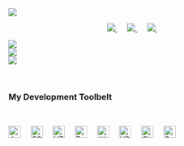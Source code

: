 ![](https://komarev.com/ghpvc/?username=JuanSaldana1&color=green&style=flat-square)
<br>
<p align='center'>
  <a href="https://twitter.com/juanSaldana2002">
    <img src="https://img.shields.io/badge/twitter-%231DA1F2.svg?&style=for-the-badge&logo=twitter&logoColor=white" />
  </a>&nbsp;&nbsp;&nbsp;&nbsp;
  <a href="https://www.linkedin.com/in/juan-saldaña-rived-62a31a1b9/">
    <img src="https://img.shields.io/badge/linkedin-%230077B5.svg?&style=for-the-badge&logo=linkedin&logoColor=white" />
  </a>&nbsp;&nbsp;&nbsp;&nbsp;
  <a href="mailto:saldana.juan.2002@gmail.com?subject=Hello%20Juan">
    <img src="https://img.shields.io/badge/gmail-%23D14836.svg?&style=for-the-badge&logo=gmail&logoColor=white" />
  </a>&nbsp;&nbsp;&nbsp;&nbsp;
</p>
<p align='start'>
  <a href="https://github.com/JuanSaldana1/github-readme-stats">
    <img align="center" src="https://github-readme-stats.vercel.app/api?username=JuanSaldana1&theme=onedark&show_icons=true&include_all_commits=true">
  </a>
  <br>
  <a href="https://github.com/JuanSaldana1/github-readme-stats">
    <img align="center" src="https://github-readme-stats.vercel.app/api/top-langs/?username=JuanSaldana1&layout=compact&theme=onedark&show_icons=true">
  </a>
  <br>
  <a href="https://github.com/JuanSaldana1/github-readme-stats">
    <img align="center" src="https://github-readme-stats.vercel.app/api/pin/?username=JuanSaldana1&repo=TFGWPF&theme=onedark&show_icons=true" />
  </a>
</p>
<br>
<h3 align='start'>My Development Toolbelt</h3>
<br>
<p align='start'>
<img alt="JavaScript" title="JavaScript" src="https://user-images.githubusercontent.com/1680157/87443764-4af82c80-c5cc-11ea-82c2-c368ee12cf6d.png" height="24">&nbsp;&nbsp;&nbsp;&nbsp;
<img alt="CSS" title="CSS" src="https://user-images.githubusercontent.com/1680157/87443759-4a5f9600-c5cc-11ea-8ae0-715433c1f781.png" height="24">&nbsp;&nbsp;&nbsp;&nbsp;
<img alt="HTML" title="HTML" src="https://user-images.githubusercontent.com/1680157/87443762-4af82c80-c5cc-11ea-85cf-57be0e83c169.png" height="24">&nbsp;&nbsp;&nbsp;&nbsp;
  <img alt="TypeScript" title="TypeScript" src="https://user-images.githubusercontent.com/1680157/87443766-4af82c80-c5cc-11ea-8a13-a651f150fa99.png" height="24">&nbsp;&nbsp;&nbsp;&nbsp;
  <img alt=" title=" title="Node.js" src="https://user-images.githubusercontent.com/1680157/87443758-4a5f9600-c5cc-11ea-8f63-92e126a1145b.png" height="24">&nbsp;&nbsp;&nbsp;&nbsp;
  <img alt="VS Code" title="VS Code" src="https://user-images.githubusercontent.com/1680157/87443751-492e6900-c5cc-11ea-9854-f82d4d921133.png" height="24">&nbsp;&nbsp;&nbsp;&nbsp;
  <img alt="Git" title="Git" src="https://user-images.githubusercontent.com/1680157/87443755-49c6ff80-c5cc-11ea-954a-579f7c72873a.png" height="24">&nbsp;&nbsp;&nbsp;&nbsp;
  <img alt="Google Chrome" title="Google Chrome" src="https://user-images.githubusercontent.com/1680157/87443745-47fd3c00-c5cc-11ea-878f-44f34572775e.png" height="24">
</p>
